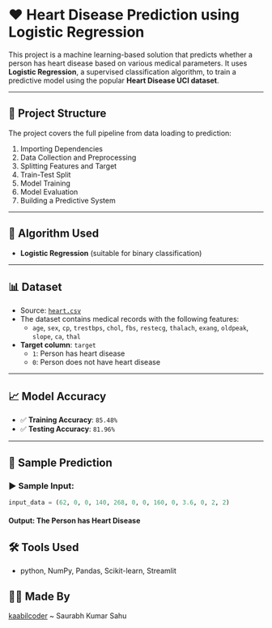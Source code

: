 # ❤️ Heart Disease Prediction using Logistic Regression

This project is a machine learning-based solution that predicts whether a person has heart disease based on various medical parameters. It uses **Logistic Regression**, a supervised classification algorithm, to train a predictive model using the popular **Heart Disease UCI dataset**.

---

## 📂 Project Structure

The project covers the full pipeline from data loading to prediction:

1. Importing Dependencies  
2. Data Collection and Preprocessing  
3. Splitting Features and Target  
4. Train-Test Split  
5. Model Training  
6. Model Evaluation  
7. Building a Predictive System  

---

## 🧠 Algorithm Used

- **Logistic Regression** (suitable for binary classification)

---

## 📊 Dataset

- Source: [`heart.csv`](https://www.kaggle.com/datasets/mragpavank/heart-diseaseuci?resource=download)  
- The dataset contains medical records with the following features:
  - `age`, `sex`, `cp`, `trestbps`, `chol`, `fbs`, `restecg`, `thalach`, `exang`, `oldpeak`, `slope`, `ca`, `thal`
- **Target column**: `target`  
  - `1`: Person has heart disease  
  - `0`: Person does not have heart disease

---

## 📈 Model Accuracy

- ✅ **Training Accuracy**: `85.48%`  
- ✅ **Testing Accuracy**: `81.96%`

---

## 🔮 Sample Prediction

### ▶️ Sample Input:
```python
input_data = (62, 0, 0, 140, 268, 0, 0, 160, 0, 3.6, 0, 2, 2)
```
#### Output: The Person has Heart Disease

## 🛠️ Tools Used

- python, NumPy, Pandas, Scikit-learn, Streamlit

## 👨‍💻 Made By
[kaabilcoder](https://github.com/kaabilcoder) ~ Saurabh Kumar Sahu

